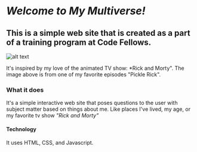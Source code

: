 # *Welcome to My Multiverse!*

## This is a simple web site that is created as a part of a training program at Code Fellows.

![alt text](https://github.com/Hoffit/about-me/blob/master/img/pickle_rick_work.0.jpg)

It's inspired by my love of the animated TV show: *Rick and Morty". The image above is from one of my favorite episodes "Pickle Rick".

### What it does

It's a simple interactive web site that poses questions to the user with subject matter based on things about me. Like places I've lived, my age, or my favorite tv show *"Rick and Morty"*

#### Technology

It uses HTML, CSS, and Javascript.
